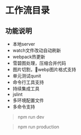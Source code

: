 # 工作流目录

## 功能说明
- 本地server
- watch文件改动自动刷新
- webpack热更新
- 雪碧图处理，压缩合并代码
- 图片切割，webp图片格式支持
- 单元测试qunit
- 命令行工具支持
- 持续集成工具
- jslint
- 多环境配置文件
- 多命令支持
> npm run dev

> npm run production